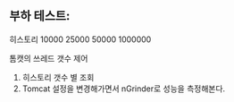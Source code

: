 ## 부하 테스트:

히스토리 10000 25000 50000 1000000

톰캣의 쓰레드 갯수 제어

1. 히스토리 갯수 별 조회
2. Tomcat 설정을 변경해가면서 nGrinder로 성능을 측정해본다.

